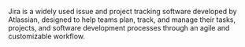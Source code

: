 Jira is a widely used issue and project tracking software developed by Atlassian, designed to help teams plan, track, and manage their tasks, projects, and software development processes through an agile and customizable workflow.